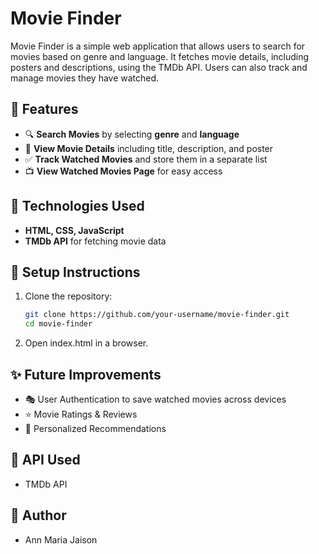 # Movie Finder  

Movie Finder is a simple web application that allows users to search for movies based on genre and language. It fetches movie details, including posters and descriptions, using the TMDb API. Users can also track and manage movies they have watched.   

## 🚀 Features  
- 🔍 **Search Movies** by selecting **genre** and **language**  
- 📜 **View Movie Details** including title, description, and poster  
- ✅ **Track Watched Movies** and store them in a separate list  
- 📺 **View Watched Movies Page** for easy access  

## 📌 Technologies Used  
- **HTML, CSS, JavaScript**  
- **TMDb API** for fetching movie data  

## 🔧 Setup Instructions  
1. Clone the repository:  
   ```bash
   git clone https://github.com/your-username/movie-finder.git
   cd movie-finder
2. Open index.html in a browser.
   
## ✨ Future Improvements
- 🎭 User Authentication to save watched movies across devices
- ⭐ Movie Ratings & Reviews
- 📝 Personalized Recommendations

## 📜 API Used
- TMDb API

## 📌 Author
- Ann Maria Jaison
